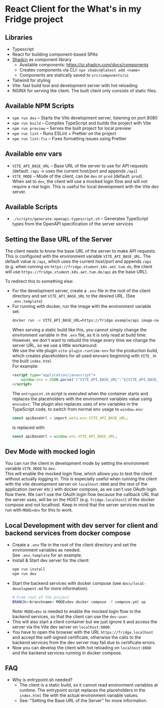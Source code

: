 # React Client for the What's in my Fridge project

## Libraries

- Typescript
- React for building component-based SPAs
- [Shadcn](https://ui.shadcn.com/) as component library
    - Available components: https://ui.shadcn.com/docs/components
    - Creates components via CLI: `npx shadcn@latest add <name>`
    - Components are statically saved to `src/components/ui`
- Tailwind for styling
- Vite: fast build tool and development server with hot reloading
- NGINX for serving the client. The built client only consists of static files.

## Available NPM Scripts

- `npm run dev` – Starts the Vite development server, listening on port 8080
- `npm run build` – Compiles TypeScript and builds the project with Vite
- `npm run preview` – Serves the built project for local preview
- `npm run lint` – Runs ESLint + Prettier on the project
- `npm run lint:fix` – Fixes formatting issues using Prettier

## Available env vars
- `VITE_API_BASE_URL` – Base URL of the server to use for API requests (default: `/api` -> uses the current host/port and appends `/api`)
- `VITE_MODE` – Mode of the client, can be `dev` or `prod` (default: `prod`).  
  When set to `dev`, the client will use a mocked login flow and will not require a real login. This is useful for local
  development with the Vite dev server.

## Available Scripts

- `./scripts/generate-openapi-typescript.sh` – Generates TypeScript types from the OpenAPI specification of the server
  services

## Setting the Base URL of the Server

The client needs to know the base URL of the server to make API requests.  
This is configured with the environment variable `VITE_API_BASE_URL`.
The default value is `/api`, which uses the current host/port and appends `/api` (e.g. when running on
`https://fridge.student.k8s.aet.tum.de`, the client will use `https://fridge.student.k8s.aet.tum.de/api` as the base
URL).

To redirect this to something else:

- For the development server, create a `.env` file in the root of the client directory and set `VITE_API_BASE_URL` to the desired URL. (See `.env.template`)
- For running with docker, run the image with the environment variable set:
    ```bash
    docker run -e VITE_API_BASE_URL=https://fridge.example/api image-name
    ```
    When serving a static build like this, you cannot simply change the environment variable in the `.env` file, as it is
    only read at build time.  
     However, we don't want to rebuild the image every time we change the server URL, so we use a little workaround:  
     We use the vite plugin `vite-plugin-runtime-env` for the production build, which creates placeholders for all used
    envvars beginning with `VITE_` in the built
    `index.html`  
     For example:
    ```html
    <script type="application/javascript">
        window.env = JSON.parse('{"VITE_API_BASE_URL":"${VITE_API_BASE_URL}"}');
    </script>
    ```
    The `entrypoint.sh` script is executed when the container starts and replaces the placeholders with the environment
    variables value using `envsubst`. The plugin also replaces uses of env variables in the TypeScript code, to switch
    from normal env usage to `window.env`:
    ```typescript
    const apiBaseUrl = import.meta.env.VITE_API_BASE_URL;
    ```
    is replaced with:
    ```typescript
    const apiBaseUrl = window.env.VITE_API_BASE_URL;
    ```

## Dev Mode with mocked login

You can run the client in development mode by setting the environment variable `VITE_MODE` to `dev`.  
This will enable the mocked login flow, which allows you to test the client without actually logging in.
This is especially useful when running the client with the vite development server on `localhost:8080`
and the rest of the application (server etc.) with docker compose, as we can't use OAuth login flow there. We can't use
the OAuth login flow because the callback URL that the
server uses, will be on the HOST (e.g. `fridge.localhost`) of the docker compose and not localhost. Keep in mind that
the server services must be run with `MODE=dev` for this to work.

## Local Development with dev server for client and backend services from docker compose

- Create a `.env` file in the root of the client directory and set the environment variables as needed.  
  See `.env.template` for an example.
- Install & Start dev server for the client:
    ```bash
    npm run install
    npm run dev
    ```
- Start the backend services with docker compose (see `docs/local-development.md` for more information):
    ```bash
    # From root of the project
    BRANCH=<branchname> MODE=dev docker compose -f compose.yml up
    ```
    Note: `MODE=dev` is needed to enable the mocked login flow in the backend services, so that the client can use the `dev-user`.
- This will also start a client container but we just ignore it and access the server via the Vite dev server on `localhost:8080`.
- You have to open the browser with the URL `https://fridge.localhost` and accept the self-signed certificate, otherwise the calls to the backend services from the dev server may fail due to certificate errors.
- Now you can develop the client with hot reloading on `localhost:8080` and the backend services running in docker compose.

## FAQ

- Why is entrypoint.sh needed?
    - The client is a static build, so it cannot read environment variables at runtime. The entrypoint script replaces
      the placeholders in the `index.html` file with the actual environment variable values.
    - See: "Setting the Base URL of the Server" for more information.
